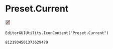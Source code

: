 # Preset.Current
![](/img/Preset.Current.png)

``` CSharp
EditorGUIUtility.IconContent("Preset.Current")
```
```
8121934501373629479
```
